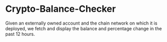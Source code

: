 # Crypto-Balance-Checker
Given an externally owned account and the chain network on which it is deployed, we fetch and display the balance and percentage change in the past 12 hours.
